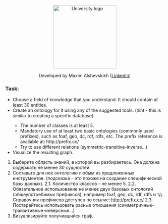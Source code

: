 <!-- UNIVERSITY LOGO -->
<div align="center">
  <a href="https://bmstu.ru">
    <img src="https://user-images.githubusercontent.com/67475107/225371733-8fd6f639-bf62-49bd-866c-4e08116fa20c.png" alt="University logo" height="200">
  </a>
  
  Developed by Maxim Alshevskikh (<a href="https://www.linkedin.com/in/maxim-alshevskikh-b473b42b3/">LinkedIn</a>)
  <br/>
</div>

<h3>Task:</h3>
<ul>
  <li>Choose a field of knowledge that you understand. It should contain at least 30 entities.</li>
  <li>Create an ontology for it using any of the suggested tools. (hint - this is similar to creating a specific database).</li>
  <ul>
      <li>The number of classes is at least 5.</li>
      <li>Mandatory use of at least two basic ontologies (commonly used prefixes), such as foaf, geo, dc, rdf, rdfs, etc. The prefix reference is available at: http://prefix.cc/</li>
      <li>Try to use different relations (symmetric-transitive-inverse...)</li>
  </ul>
  <li>Visualize the resulting graph.</li>
</ul>
        
1. Выберите область знаний, в которой вы разбираетесь. Она должна содержать не менее 30 сущностей.
2. Составьте для нее онтологию любым из предложенных инструментов. (подсказка - это похоже на создание специфической базы данных).
2.1. Количество классов – не менее 5.
2.2. Обязательное использование не менее двух базовых онтологий
(общеупотребимых префиксов), например foaf, geo, dc, rdf, rdfs и тд. Справочник префиксов доступен по ссылке: http://prefix.cc/
2.3. Постарайтесь использовать разные отношения (симметричные-транзитивные-инверсные...)
3. Визуализируйте получившийся граф.
